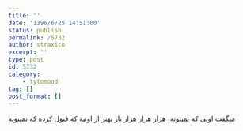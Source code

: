 ```yaml
---
title: ''
date: '1396/6/25 14:51:00'
status: publish
permalink: /5732
author: straxico
excerpt: ''
type: post
id: 5732
category:
    - tytomood
tag: []
post_format: []
---
```

میگفت اونی که نمیتونه، هزار هزار هزار بار بهتر از اونیه که قبول کرده که نمیتونه
